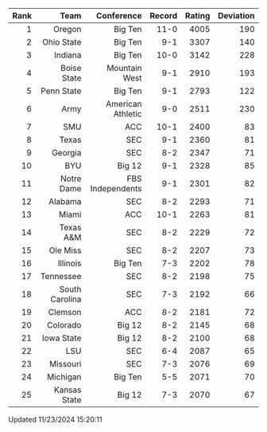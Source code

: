 | Rank  | Team                 | Conference           | Record   | Rating | Deviation |
| ---:  | ---:                 | ---:                 | ---:     | ---:   | ---:      |
| 1     | Oregon               | Big Ten              | 11-0     | 4005   | 190       |
| 2     | Ohio State           | Big Ten              | 9-1      | 3307   | 140       |
| 3     | Indiana              | Big Ten              | 10-0     | 3142   | 228       |
| 4     | Boise State          | Mountain West        | 9-1      | 2910   | 193       |
| 5     | Penn State           | Big Ten              | 9-1      | 2793   | 122       |
| 6     | Army                 | American Athletic    | 9-0      | 2511   | 230       |
| 7     | SMU                  | ACC                  | 10-1     | 2400   | 83        |
| 8     | Texas                | SEC                  | 9-1      | 2360   | 81        |
| 9     | Georgia              | SEC                  | 8-2      | 2347   | 71        |
| 10    | BYU                  | Big 12               | 9-1      | 2328   | 85        |
| 11    | Notre Dame           | FBS Independents     | 9-1      | 2301   | 82        |
| 12    | Alabama              | SEC                  | 8-2      | 2293   | 71        |
| 13    | Miami                | ACC                  | 10-1     | 2263   | 81        |
| 14    | Texas A&M            | SEC                  | 8-2      | 2229   | 72        |
| 15    | Ole Miss             | SEC                  | 8-2      | 2207   | 73        |
| 16    | Illinois             | Big Ten              | 7-3      | 2202   | 78        |
| 17    | Tennessee            | SEC                  | 8-2      | 2198   | 75        |
| 18    | South Carolina       | SEC                  | 7-3      | 2192   | 66        |
| 19    | Clemson              | ACC                  | 8-2      | 2181   | 72        |
| 20    | Colorado             | Big 12               | 8-2      | 2145   | 68        |
| 21    | Iowa State           | Big 12               | 8-2      | 2100   | 68        |
| 22    | LSU                  | SEC                  | 6-4      | 2087   | 65        |
| 23    | Missouri             | SEC                  | 7-3      | 2076   | 69        |
| 24    | Michigan             | Big Ten              | 5-5      | 2071   | 70        |
| 25    | Kansas State         | Big 12               | 7-3      | 2070   | 67        |

Updated 11/23/2024 15:20:11
